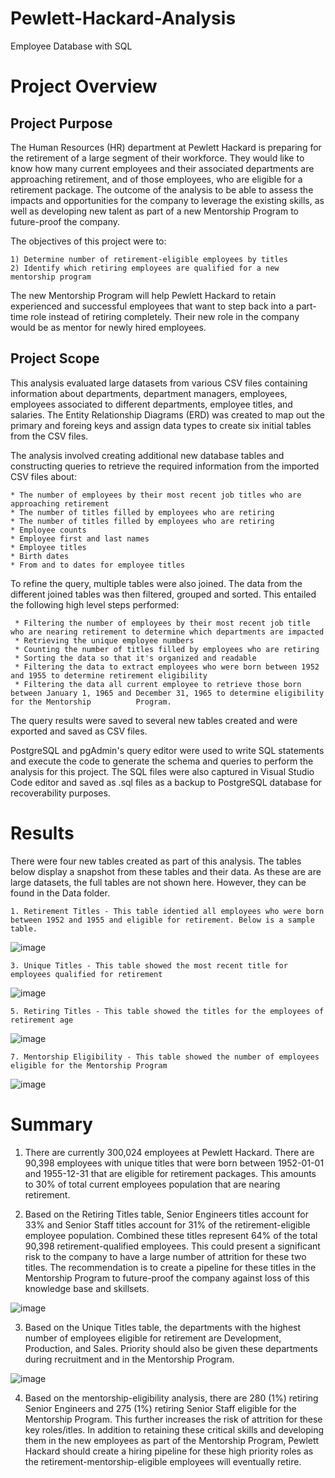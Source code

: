 # Pewlett-Hackard-Analysis
Employee Database with SQL

# Project Overview


## Project Purpose
The Human Resources (HR) department at Pewlett Hackard is preparing for the retirement of a large segment of their workforce. They would like to know how many current employees and their associated departments are approaching retirement, and of those employees, who are eligible for a retirement package. The outcome of the analysis to be able to assess the impacts and opportunities for the company to leverage the existing skills, as well as  developing new talent as part of a new Mentorship Program to future-proof the company.

The objectives of this project were to:

    1) Determine number of retirement-eligible employees by titles 
    2) Identify which retiring employees are qualified for a new mentorship program

The new Mentorship Program will help Pewlett Hackard to retain experienced and successful employees that want to step back into a part-time role instead of retiring completely. Their new role in the company would be as mentor for newly hired employees. 

## Project Scope
This analysis evaluated large datasets from various CSV files containing information about departments, department managers, employees, employees associated to different departments, employee titles, and salaries. The Entity Relationship Diagrams (ERD) was created to map out the primary and foreing keys and assign data types to create six initial tables from the CSV files.

The analysis involved creating additional new database tables and constructing queries to retrieve the required information from the imported CSV files about:

    * The number of employees by their most recent job titles who are approaching retirement
    * The number of titles filled by employees who are retiring
    * The number of titles filled by employees who are retiring
    * Employee counts
    * Employee first and last names
    * Employee titles
    * Birth dates 
    * From and to dates for employee titles

To refine the query, multiple tables were also joined. The data from the different joined tables was then filtered, grouped and sorted. This entailed the following high level steps performed:

     * Filtering the number of employees by their most recent job title who are nearing retirement to determine which departments are impacted
     * Retrieving the unique employee numbers 
     * Counting the number of titles filled by employees who are retiring
     * Sorting the data so that it's organized and readable
     * Filtering the data to extract employees who were born between 1952 and 1955 to determine retirement eligibility
     * Filtering the data all current employee to retrieve those born between January 1, 1965 and December 31, 1965 to determine eligibility for the Mentorship          Program.
     
The query results were saved to several new tables created and were exported and saved as CSV files.

PostgreSQL and pgAdmin's query editor were used to write SQL statements and execute the code to generate the schema and queries to perform the analysis for this project. The SQL files were also captured in Visual Studio Code editor and saved as .sql files as a backup to PostgreSQL database for recoverability purposes.

# Results
There were four new tables created as part of this analysis. The tables below display a snapshot from these tables and their data. As these are are large datasets, the full tables are not shown here. However, they can be found in the Data folder.


    1. Retirement Titles - This table identied all employees who were born between 1952 and 1955 and eligible for retirement. Below is a sample table.

![image](https://user-images.githubusercontent.com/80140082/116802294-8bc32280-aac6-11eb-82b5-952f3a1b9ead.png)


    3. Unique Titles - This table showed the most recent title for employees qualified for retirement

![image](https://user-images.githubusercontent.com/80140082/116802349-e78dab80-aac6-11eb-9078-e2f26d4f1940.png)


    5. Retiring Titles - This table showed the titles for the employees of retirement age
    
![image](https://user-images.githubusercontent.com/80140082/116802328-cdec6400-aac6-11eb-875d-3df3f3fa67b0.png)


    7. Mentorship Eligibility - This table showed the number of employees eligible for the Mentorship Program

![image](https://user-images.githubusercontent.com/80140082/116802356-f4aa9a80-aac6-11eb-8fca-87cc158fc727.png)


# Summary

1) There are currently 300,024 employees at Pewlett Hackard. There are 90,398 employees with unique titles that were born between 1952-01-01 and 1955-12-31 that are eligible for retirement packages. This amounts to 30% of total current employees population that are nearing retirement. 

2) Based on the Retiring Titles table, Senior Engineers titles account for 33% and Senior Staff titles account for 31% of the retirement-eligible employee population. Combined these titles represent 64% of the total 90,398 retirement-qualified employees. This could present a significant risk to the company to have a large number of attrition for these two titles. The recommendation is to create a pipeline for these titles in the Mentorship Program to future-proof the company against loss of this knowledge base and skillsets.

![image](https://user-images.githubusercontent.com/80140082/116820738-61578080-ab2b-11eb-94d5-84f59f40a358.png)


3) Based on the Unique Titles table, the departments with the highest number of employees eligible for retirement are Development, Production, and Sales. Priority should also be given these departments during recruitment and in the Mentorship Program.

![image](https://user-images.githubusercontent.com/80140082/116822172-273dad00-ab32-11eb-9105-64d135e4f6eb.png)


4) Based on the mentorship-eligibility analysis, there are 280 (1%) retiring Senior Engineers and 275 (1%) retiring Senior Staff eligible for the Mentorship Program. This further increases the risk of attrition for these key roles/itles. In addition to retaining these critical skills and developing them in the new employees as part of the Mentorship Program, Pewlett Hackard should create a hiring pipeline for these high priority roles as the retirement-mentorship-eligible employees will eventually retire.



     
